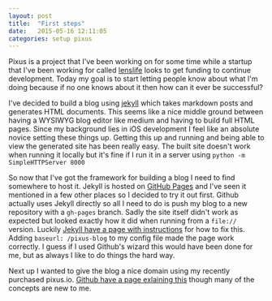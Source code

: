 ```yaml
---
layout: post
title:  "First steps"
date:   2015-05-16 12:11:05
categories: setup pixus
---
```

Pixus is a project that I've been working on for some time while a startup that I've been working for called [lenslife] looks to get funding to continue development. Today my goal is to start letting people know about what I'm doing because if no one knows about it then how can it ever be successful?

I've decided to build a blog using [jekyll] which takes markdown posts and generates HTML documents. This seems like a nice middle ground between having a WYSIWYG blog editor like medium and having to build full HTML pages. Since my background lies in iOS development I feel like an absolute novice setting these things up. Getting this up and running and being able to view the generated site has been really easy. The built site doesn't work when running it locally but it's fine if I run it in a server using `python -m SimpleHTTPServer 8000`

So now that I've got the framework for building a blog I need to find somewhere to host it. Jekyll is hosted on [GitHub Pages] and I've seen it mentioned in a few other places so I decided to try it out first. Github actually uses Jekyll directly so all I need to do is push my blog to a new repository with a `gh-pages` branch. Sadly the site itself didn't work as expected but looked exactly how it did when running from a `file://` version. Luckily [Jekyll have a page with instructions](http://jekyllrb.com/docs/github-pages/) for how to fix this. Adding `baseurl: /pixus-blog` to my config file made the page work correctly. I guess if I used Github's wizard this would have been done for me, but as always I like to do things the hard way.

Next up I wanted to give the blog a nice domain using my recently purchased pixus.io. [Github have a page exlaining this](https://help.github.com/articles/setting-up-a-custom-domain-with-github-pages/) though many of the concepts are new to me.

[GitHub Pages]: http://pages.github.com/
[jekyll]:      http://jekyllrb.com
[lenslife]:      http://http://lenslife.com.au
